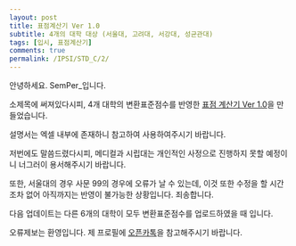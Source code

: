 ```yaml
---
layout: post
title: 표점계산기 Ver 1.0
subtitle: 4개의 대학 대상 (서울대, 고려대, 서강대, 성균관대)
tags: [입시, 표점계산기]
comments: true
permalink: /IPSI/STD_C/2/
---
```


안녕하세요. SemPer_입니다.

소제목에 써져있다시피, 4개 대학의 변환표준점수를 반영한 [표점 계산기 Ver 1.0](https://semper-16.github.io/IPSI_file/STD_C/표점_계산기_배포용_Ver_1.0.xlsx)을 만들었습니다.

설명서는 엑셀 내부에 존재하니 참고하여 사용하여주시기 바랍니다.



저번에도 말씀드렸다시피, 메디컬과 시립대는 개인적인 사정으로 진행하지 못할 예정이니 너그러이 용서해주시기 바랍니다.



또한, 서울대의 경우 사문 99의 경우에 오류가 날 수 있는데, 이것 또한 수정을 할 시간조차 없어 아직까지는 반영이 불가능한 상황입니다. 죄송합니다.





다음 업데이트는 다른 6개의 대학이 모두 변환표준점수를 업로드하였을 때 입니다.



오류제보는 환영입니다. 제 프로필에 [오픈카톡](https://semper-16.github.io/navbar/aboutme/)을 참고해주시기 바랍니다.